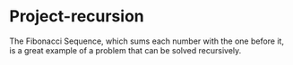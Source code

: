 # Project-recursion
The Fibonacci Sequence, which sums each number with the one before it, is a great example of a problem that can be solved recursively.
